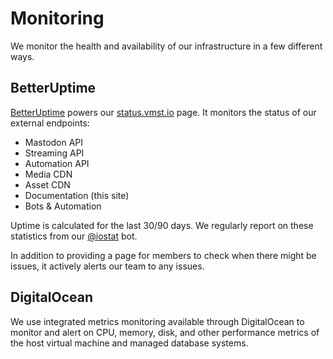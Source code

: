 # Monitoring

We monitor the health and availability of our infrastructure in a few different ways.

## BetterUptime

[BetterUptime](https://betterstack.com/uptime) powers our [status.vmst.io](https://status.vmst.io) page.
It monitors the status of our external endpoints:

- Mastodon API
- Streaming API
- Automation API
- Media CDN
- Asset CDN
- Documentation (this site)
- Bots & Automation

Uptime is calculated for the last 30/90 days.
We regularly report on these statistics from our [@iostat](https://vmst.io/@iostat) bot.

In addition to providing a page for members to check when there might be issues, it actively alerts our team to any issues.

## DigitalOcean

We use integrated metrics monitoring available through DigitalOcean to monitor and alert on CPU, memory, disk, and other performance metrics of the host virtual machine and managed database systems.
